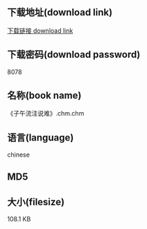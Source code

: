 ## 下载地址(download link)
[下载链接 download link](https://tutu365.netlify.app/?s=%E3%80%8A%E5%AD%90%E5%8D%88%E6%B5%81%E6%B3%A8%E8%AF%B4%E9%9A%BE%E3%80%8B.chm)

## 下载密码(download password)
8078

## 名称(book name)
《子午流注说难》.chm.chm

## 语言(language)
chinese

## MD5


## 大小(filesize)
108.1 KB
